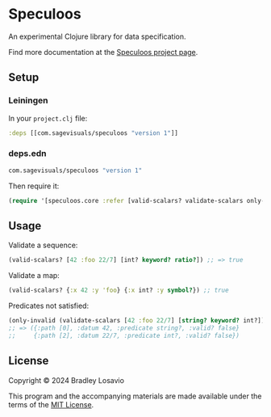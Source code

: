 # Speculoos

An experimental Clojure library for data specification.

Find more documentation at the [Speculoos project page](https://spec.uloos.net).

## Setup

### Leiningen

In your `project.clj` file:

```clojure
:deps [[com.sagevisuals/speculoos "version 1"]]
```

### deps.edn

```clojure
com.sagevisuals/speculoos "version 1"
```

Then require it:

```clojure
(require '[speculoos.core :refer [valid-scalars? validate-scalars only-invalid]])
```

## Usage

Validate a sequence:

```clojure
(valid-scalars? [42 :foo 22/7] [int? keyword? ratio?]) ;; => true
```

Validate a map:

```clojure
(valid-scalars? {:x 42 :y 'foo} {:x int? :y symbol?}) ;; true
```

Predicates not satisfied:

```clojure
(only-invalid (validate-scalars [42 :foo 22/7] [string? keyword? int?]))
;; => ({:path [0], :datum 42, :predicate string?, :valid? false}
;;     {:path [2], :datum 22/7, :predicate int?, :valid? false})
```

## License

Copyright © 2024 Bradley Losavio

This program and the accompanying materials are made available under the
terms of the [MIT License](https://opensource.org/license/mit).

